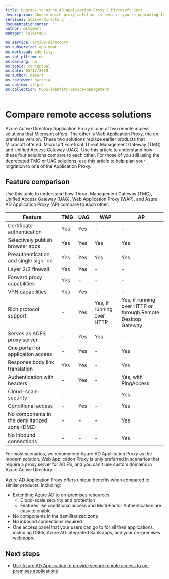 ```yaml
---
title: Upgrade to Azure AD Application Proxy | Microsoft Docs
description: Choose which proxy solution is best if you're upgrading from Microsoft Forefront or Unified Access Gateway.
services: active-directory
documentationcenter: ''
author: msmimart
manager: CelesteDG

ms.service: active-directory
ms.subservice: app-mgmt
ms.workload: identity
ms.tgt_pltfrm: na
ms.devlang: na
ms.topic: conceptual
ms.date: 05/17/2019
ms.author: mimart
ms.reviewer: harshja
ms.custom: it-pro
ms.collection: M365-identity-device-management
---
```

# Compare remote access solutions

Azure Active Directory Application Proxy is one of two remote access solutions that Microsoft offers. The other is Web Application Proxy, the on-premises version. These two solutions replace earlier products that Microsoft offered: Microsoft Forefront Threat Management Gateway (TMG) and Unified Access Gateway (UAG). Use this article to understand how these four solutions compare to each other. For those of you still using the deprecated TMG or UAG solutions, use this article to help plan your migration to one of the Application Proxy. 


## Feature comparison

Use this table to understand how Threat Management Gateway (TMG), Unified Access Gateway (UAG), Web Application Proxy (WAP), and Azure AD Application Proxy (AP) compare to each other.

| Feature | TMG | UAG | WAP | AP |
| ------- | --- | --- | --- | --- |
| Certificate authentication | Yes | Yes | - | - |
| Selectively publish browser apps | Yes | Yes | Yes | Yes |
| Preauthentication and single sign-on | Yes | Yes | Yes | Yes | 
| Layer 2/3 firewall | Yes | Yes | - | - |
| Forward proxy capabilities | Yes | - | - | - |
| VPN capabilities | Yes | Yes | - | - |
| Rich protocol support | - | Yes | Yes, if running over HTTP | Yes, if running over HTTP or through Remote Desktop Gateway |
| Serves as ADFS proxy server | - | Yes | Yes | - |
| One portal for application access | - | Yes | - | Yes |
| Response body link translation | Yes | Yes | - | Yes | 
| Authentication with headers | - | Yes | - | Yes, with PingAccess | 
| Cloud-scale security | - | - | - | Yes | 
| Conditional access | - | Yes | - | Yes |
| No components in the demilitarized zone (DMZ) | - | - | - | Yes |
| No inbound connections | - | - | - | Yes |

For most scenarios, we recommend Azure AD Application Proxy as the modern solution. Web Application Proxy is only preferred in scenarios that require a proxy server for AD FS, and you can't use custom domains in Azure Active Directory. 

Azure AD Application Proxy offers unique benefits when compared to similar products, including:

- Extending Azure AD to on-premises resources
   - Cloud-scale security and protection
   - Features like conditional access and Multi-Factor Authentication are easy to enable
- No components in the demilitarized zone
- No inbound connections required
- One access panel that your users can go to for all their applications, including O365, Azure AD integrated SaaS apps, and your on-premises web apps. 


## Next steps

- [Use Azure AD Application to provide secure remote access to on-premises applications](application-proxy.md)
